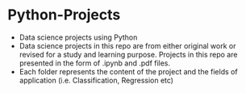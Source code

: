 # Python-Projects
- Data science projects using Python
- Data science projects in this repo are from either original work or revised for a study and learning purpose. Projects in this repo are presented in the form of .ipynb and .pdf files.
- Each folder represents the content of the project and the fields of application (i.e. Classification, Regression etc)
